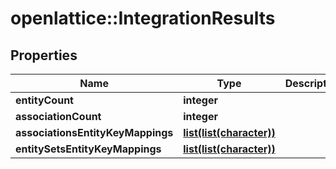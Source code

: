 # openlattice::IntegrationResults

## Properties
Name | Type | Description | Notes
------------ | ------------- | ------------- | -------------
**entityCount** | **integer** |  | [optional] 
**associationCount** | **integer** |  | [optional] 
**associationsEntityKeyMappings** | [**list(list(character))**](list.md) |  | [optional] 
**entitySetsEntityKeyMappings** | [**list(list(character))**](list.md) |  | [optional] 


